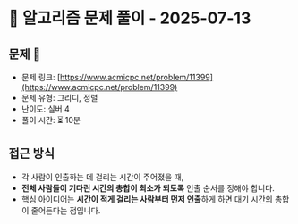# 📝 알고리즘 문제 풀이 - 2025-07-13

## 문제 📖

- 문제 링크: [https://www.acmicpc.net/problem/11399](https://www.acmicpc.net/problem/11399)
- 문제 유형: 그리디, 정렬
- 난이도: 실버 4
- 풀이 시간: ⏳ 10분

## 접근 방식

- 각 사람이 인출하는 데 걸리는 시간이 주어졌을 때,
- **전체 사람들이 기다린 시간의 총합이 최소가 되도록** 인출 순서를 정해야 합니다.
- 핵심 아이디어는 **시간이 적게 걸리는 사람부터 먼저 인출**하게 하면 대기 시간의 총합이 줄어든다는 점입니다.
